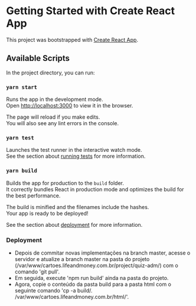 # Getting Started with Create React App

This project was bootstrapped with [Create React App](https://github.com/facebook/create-react-app).

## Available Scripts

In the project directory, you can run:

### `yarn start`

Runs the app in the development mode.\
Open [http://localhost:3000](http://localhost:3000) to view it in the browser.

The page will reload if you make edits.\
You will also see any lint errors in the console.

### `yarn test`

Launches the test runner in the interactive watch mode.\
See the section about [running tests](https://facebook.github.io/create-react-app/docs/running-tests) for more information.

### `yarn build`

Builds the app for production to the `build` folder.\
It correctly bundles React in production mode and optimizes the build for the best performance.

The build is minified and the filenames include the hashes.\
Your app is ready to be deployed!

See the section about [deployment](https://facebook.github.io/create-react-app/docs/deployment) for more information.

### Deployment

- Depois de commitar novas implementações na branch master, acesse o servidor e atualize a branch master na pasta do projeto (/var/www/cartoes.lifeandmoney.com.br/project/quiz-adm/) com o comando 'git pull'.
- Em seguida, execute 'npm run build' ainda na pasta do projeto.
- Agora, copie o conteúdo da pasta build para a pasta html com o seguinte comando 'cp -a build/. /var/www/cartoes.lifeandmoney.com.br/html/'.

